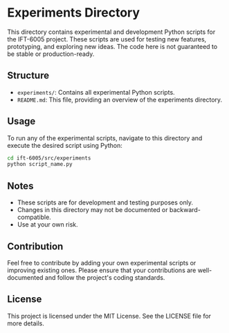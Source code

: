 # Experiments Directory

This directory contains experimental and development Python scripts for the 
IFT-6005 project. These scripts are used for testing new features, prototyping, 
and exploring new ideas. The code here is not guaranteed to be stable or 
production-ready.

## Structure

- `experiments/`: Contains all experimental Python scripts.
- `README.md`: This file, providing an overview of the experiments directory.

## Usage

To run any of the experimental scripts, navigate to this directory and execute the desired script using Python:

```sh
cd ift-6005/src/experiments
python script_name.py
```

## Notes

- These scripts are for development and testing purposes only.
- Changes in this directory may not be documented or backward-compatible.
- Use at your own risk.

## Contribution

Feel free to contribute by adding your own experimental scripts or improving existing ones. Please ensure that your contributions are well-documented and follow the project's coding standards.

## License

This project is licensed under the MIT License. See the LICENSE file for more details.
